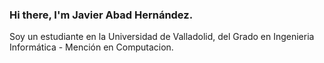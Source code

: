 ### Hi there, I'm Javier Abad Hernández.
Soy un estudiante en la Universidad de Valladolid, del Grado en Ingenieria Informática - Mención en Computacion.
<!--
**javierabad01/javierabad01** is a ✨ _special_ ✨ repository because its `README.md` (this file) appears on your GitHub profile.

Here are some ideas to get you started:

- 🔭 I’m currently working on ...
- 🌱 I’m currently learning ...
- 👯 I’m looking to collaborate on ...
- 🤔 I’m looking for help with ...
- 💬 Ask me about ...
- 📫 How to reach me: ...
- 😄 Pronouns: ...
- ⚡ Fun fact: ...
-->
